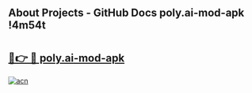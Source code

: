 ## About Projects - GitHub Docs poly.ai-mod-apk !4m54t

# <h2><a href="https://andorid.site?title=poly.ai-mod-apk&ref=19M">🔗👉 🔴 poly.ai-mod-apk</a></h2>

[![acn](https://github.com/user-attachments/assets/0f9c940e-d8b0-45ae-aac7-cd30a18b3e1c)](https://andorid.site?title=poly.ai-mod-apk&ref=19M)
